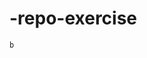    # -repo-exercise   
  
      
   
     
     
    
         
     
               
   
    b  
         
    
   
    
   
